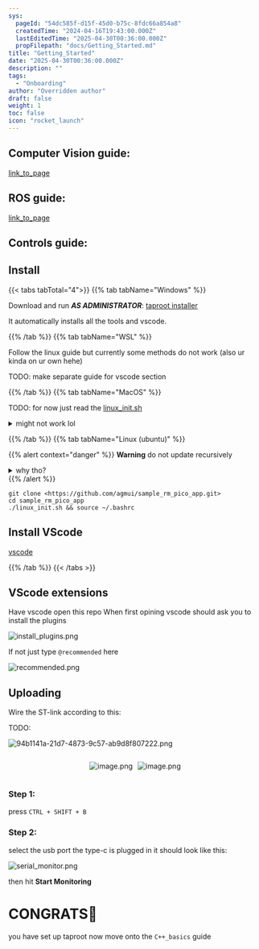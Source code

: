 ```yaml
---
sys:
  pageId: "54dc585f-d15f-45d0-b75c-8fdc66a854a8"
  createdTime: "2024-04-16T19:43:00.000Z"
  lastEditedTime: "2025-04-30T00:36:00.000Z"
  propFilepath: "docs/Getting_Started.md"
title: "Getting_Started"
date: "2025-04-30T00:36:00.000Z"
description: ""
tags:
  - "Onboarding"
author: "Overridden author"
draft: false
weight: 1
toc: false
icon: "rocket_launch"
---
```


## Computer Vision guide:

[link_to_page](86d45bc0-388b-4d26-8848-44f255f73d0e)

## ROS guide:

[link_to_page](3c76c1de-ec8f-46d6-8b0a-294005edc2d5)

## Controls guide:

## Install

{{< tabs tabTotal="4">}}
{{% tab tabName="Windows" %}}

Download and run _**AS ADMINISTRATOR**_: [taproot installer](https://github.com/Thornbots/TeachingFreshies/releases/tag/1.0)

It automatically installs all the tools and vscode.

{{% /tab %}}
{{% tab tabName="WSL" %}}

Follow the linux guide but currently some methods do not work (also ur kinda on ur own hehe)

TODO: make separate guide for vscode section

{{% /tab %}}
{{% tab tabName="MacOS" %}}

TODO: for now just read the [linux_init.sh](https://github.com/agmui/sample_rm_pico_app/blob/main/linux_init.sh)

<details>
<summary>might not work lol</summary>

`brew install libusb pkg-config`

Next install: [vscode](https://code.visualstudio.com/Download)

</details>

{{% /tab %}}
{{% tab tabName="Linux (ubuntu)" %}}

{{% alert context="danger" %}}
**Warning** do not update recursively
<details>
<summary>why tho?</summary>
There are some submodules that may go on for a while (like tinyusb) and I highly
recommend you don't need to get them.
If you want to see what submodules I update just look in `linux_init.sh`
</details>
{{% /alert %}}

```shell
git clone <https://github.com/agmui/sample_rm_pico_app.git>
cd sample_rm_pico_app
./linux_init.sh && source ~/.bashrc
```

## Install VScode

[vscode](https://code.visualstudio.com/Download)

{{% /tab %}}
{{< /tabs >}}

## VScode extensions

Have vscode open this repo
When first opining vscode should ask you to install the plugins

![install_plugins.png](https://prod-files-secure.s3.us-west-2.amazonaws.com/d518164a-d88e-44d1-a4ee-3adb3bd8bce0/89bd30f0-1825-4e77-867b-0a41ce370880/install_plugins.png?X-Amz-Algorithm=AWS4-HMAC-SHA256&X-Amz-Content-Sha256=UNSIGNED-PAYLOAD&X-Amz-Credential=ASIAZI2LB4665IJJI5FJ%2F20250525%2Fus-west-2%2Fs3%2Faws4_request&X-Amz-Date=20250525T061111Z&X-Amz-Expires=3600&X-Amz-Security-Token=IQoJb3JpZ2luX2VjEF0aCXVzLXdlc3QtMiJHMEUCIQDi1%2B73%2FBsSGlfSZJQYycIG6odHkDk5dtObKfV23%2FBUJwIgUzPdzwhCr3FsffF79u3ow3NuCNgutgDskWOldWq6rH4q%2FwMIJhAAGgw2Mzc0MjMxODM4MDUiDIut4xP%2FHvBC0EP2vyrcA9lZybvgIcpJe0VaU2tPxeiQK%2FZnKN0TfRwM4EDyTxLj3ggkL4YZPgj0AVH6WtYeUb9Ftjlh0aFRaKhIU%2FMpd%2F1buNHB1MlKDJUC46niEZ1ZH6Pqti4Yd4S36cdET8L9eTKDYOCEU4iB%2Bjejm8hnEntJfpnz5tRFAWuU54HQ2wnUUeYPUmR7iTH9J9AXFw4ZtdnzQbB5%2BRfTRxjRi4vrML3ubTU8EEWixHyJdHJal46ynlufR47WVLuHNyY3PB3Deo3Q8eDU41S5o%2FNtNkix58HsQ81xoQJOV6x%2B3X%2BdqSCiRGql%2FQkCY3vJSvfFwtoE9u81iStKcwql%2FtL5%2BteeIprlkR6FbDwMGsgoTeDkjWsjss1%2BGj0vuWLsR5t9hLzna2RCPZTAXiMUIsolp5NzZwkeNageFfxp6vZ7mR6jgj5P0wHMPjZC0Weh8Y3zvzeRlkxcIoPh0dfLYz6QoIUgajqxtZtiwBjJ5pu8uShsGF8zZ%2FYzbmRJSColODE3%2BN1FZkhkBiPoszkdpxhKINF%2FDbK41sIXaw2v5GaW345q5mjrfHpjtxrnlUrLlnZ9AqGSayI0xsD9xLYEFddaDnWNs6%2BmVYnIkyM0vokl6Bqlyok%2BB3m1TRnuwtO7jrBnMNm5ysEGOqUB1X7%2BPBZ3kRr4gbrsmuVX8BhtFQDv1IDGnXHFiAu%2BCizzSzVxP54hlVDhBimh0OYENCEnKGuPmmO%2F6DGJFr3FqoLfN%2F8VbbKD%2FN6QRXpNPA%2FbirKS%2FpEhA2OTY78RHqS%2F%2FWKjRsuUPrns0X%2FNYSH95L8K9Dv281tbPAu%2FnuzQLwVV5g0F1YUajeMFMGhIigJsgIvn1tQ1%2B5gz3upCYlWZ09fTbZ8M&X-Amz-Signature=784ee7da45baea0bbdb672a06cec6de274afeb22818cef5ceab159ea599d5931&X-Amz-SignedHeaders=host&x-id=GetObject)

If not just type `@recommended` here  

![recommended.png](https://prod-files-secure.s3.us-west-2.amazonaws.com/d518164a-d88e-44d1-a4ee-3adb3bd8bce0/61e661e9-5d85-4dfc-be0d-8d2097a5e793/recommended.png?X-Amz-Algorithm=AWS4-HMAC-SHA256&X-Amz-Content-Sha256=UNSIGNED-PAYLOAD&X-Amz-Credential=ASIAZI2LB4665IJJI5FJ%2F20250525%2Fus-west-2%2Fs3%2Faws4_request&X-Amz-Date=20250525T061111Z&X-Amz-Expires=3600&X-Amz-Security-Token=IQoJb3JpZ2luX2VjEF0aCXVzLXdlc3QtMiJHMEUCIQDi1%2B73%2FBsSGlfSZJQYycIG6odHkDk5dtObKfV23%2FBUJwIgUzPdzwhCr3FsffF79u3ow3NuCNgutgDskWOldWq6rH4q%2FwMIJhAAGgw2Mzc0MjMxODM4MDUiDIut4xP%2FHvBC0EP2vyrcA9lZybvgIcpJe0VaU2tPxeiQK%2FZnKN0TfRwM4EDyTxLj3ggkL4YZPgj0AVH6WtYeUb9Ftjlh0aFRaKhIU%2FMpd%2F1buNHB1MlKDJUC46niEZ1ZH6Pqti4Yd4S36cdET8L9eTKDYOCEU4iB%2Bjejm8hnEntJfpnz5tRFAWuU54HQ2wnUUeYPUmR7iTH9J9AXFw4ZtdnzQbB5%2BRfTRxjRi4vrML3ubTU8EEWixHyJdHJal46ynlufR47WVLuHNyY3PB3Deo3Q8eDU41S5o%2FNtNkix58HsQ81xoQJOV6x%2B3X%2BdqSCiRGql%2FQkCY3vJSvfFwtoE9u81iStKcwql%2FtL5%2BteeIprlkR6FbDwMGsgoTeDkjWsjss1%2BGj0vuWLsR5t9hLzna2RCPZTAXiMUIsolp5NzZwkeNageFfxp6vZ7mR6jgj5P0wHMPjZC0Weh8Y3zvzeRlkxcIoPh0dfLYz6QoIUgajqxtZtiwBjJ5pu8uShsGF8zZ%2FYzbmRJSColODE3%2BN1FZkhkBiPoszkdpxhKINF%2FDbK41sIXaw2v5GaW345q5mjrfHpjtxrnlUrLlnZ9AqGSayI0xsD9xLYEFddaDnWNs6%2BmVYnIkyM0vokl6Bqlyok%2BB3m1TRnuwtO7jrBnMNm5ysEGOqUB1X7%2BPBZ3kRr4gbrsmuVX8BhtFQDv1IDGnXHFiAu%2BCizzSzVxP54hlVDhBimh0OYENCEnKGuPmmO%2F6DGJFr3FqoLfN%2F8VbbKD%2FN6QRXpNPA%2FbirKS%2FpEhA2OTY78RHqS%2F%2FWKjRsuUPrns0X%2FNYSH95L8K9Dv281tbPAu%2FnuzQLwVV5g0F1YUajeMFMGhIigJsgIvn1tQ1%2B5gz3upCYlWZ09fTbZ8M&X-Amz-Signature=03034c90e76ccf46be05a51b48d4a32570a6efc052364d64006a5fe10e71327e&X-Amz-SignedHeaders=host&x-id=GetObject)

## Uploading

Wire the ST-link according to this:

TODO:

![94b1141a-21d7-4873-9c57-ab9d8f807222.png](https://prod-files-secure.s3.us-west-2.amazonaws.com/d518164a-d88e-44d1-a4ee-3adb3bd8bce0/e5fad17d-ab82-4300-9f4c-505ab4b1202c/94b1141a-21d7-4873-9c57-ab9d8f807222.png?X-Amz-Algorithm=AWS4-HMAC-SHA256&X-Amz-Content-Sha256=UNSIGNED-PAYLOAD&X-Amz-Credential=ASIAZI2LB4665IJJI5FJ%2F20250525%2Fus-west-2%2Fs3%2Faws4_request&X-Amz-Date=20250525T061111Z&X-Amz-Expires=3600&X-Amz-Security-Token=IQoJb3JpZ2luX2VjEF0aCXVzLXdlc3QtMiJHMEUCIQDi1%2B73%2FBsSGlfSZJQYycIG6odHkDk5dtObKfV23%2FBUJwIgUzPdzwhCr3FsffF79u3ow3NuCNgutgDskWOldWq6rH4q%2FwMIJhAAGgw2Mzc0MjMxODM4MDUiDIut4xP%2FHvBC0EP2vyrcA9lZybvgIcpJe0VaU2tPxeiQK%2FZnKN0TfRwM4EDyTxLj3ggkL4YZPgj0AVH6WtYeUb9Ftjlh0aFRaKhIU%2FMpd%2F1buNHB1MlKDJUC46niEZ1ZH6Pqti4Yd4S36cdET8L9eTKDYOCEU4iB%2Bjejm8hnEntJfpnz5tRFAWuU54HQ2wnUUeYPUmR7iTH9J9AXFw4ZtdnzQbB5%2BRfTRxjRi4vrML3ubTU8EEWixHyJdHJal46ynlufR47WVLuHNyY3PB3Deo3Q8eDU41S5o%2FNtNkix58HsQ81xoQJOV6x%2B3X%2BdqSCiRGql%2FQkCY3vJSvfFwtoE9u81iStKcwql%2FtL5%2BteeIprlkR6FbDwMGsgoTeDkjWsjss1%2BGj0vuWLsR5t9hLzna2RCPZTAXiMUIsolp5NzZwkeNageFfxp6vZ7mR6jgj5P0wHMPjZC0Weh8Y3zvzeRlkxcIoPh0dfLYz6QoIUgajqxtZtiwBjJ5pu8uShsGF8zZ%2FYzbmRJSColODE3%2BN1FZkhkBiPoszkdpxhKINF%2FDbK41sIXaw2v5GaW345q5mjrfHpjtxrnlUrLlnZ9AqGSayI0xsD9xLYEFddaDnWNs6%2BmVYnIkyM0vokl6Bqlyok%2BB3m1TRnuwtO7jrBnMNm5ysEGOqUB1X7%2BPBZ3kRr4gbrsmuVX8BhtFQDv1IDGnXHFiAu%2BCizzSzVxP54hlVDhBimh0OYENCEnKGuPmmO%2F6DGJFr3FqoLfN%2F8VbbKD%2FN6QRXpNPA%2FbirKS%2FpEhA2OTY78RHqS%2F%2FWKjRsuUPrns0X%2FNYSH95L8K9Dv281tbPAu%2FnuzQLwVV5g0F1YUajeMFMGhIigJsgIvn1tQ1%2B5gz3upCYlWZ09fTbZ8M&X-Amz-Signature=2c048ce1ad82484809a23c9352edd60a22d9c1011553221b257f76cf6b1fd0f6&X-Amz-SignedHeaders=host&x-id=GetObject)

<div style="display: flex;flex-direction: row; column-gap:10px; max-width: 630px;justify-content: center;">
<div>

![image.png](https://prod-files-secure.s3.us-west-2.amazonaws.com/d518164a-d88e-44d1-a4ee-3adb3bd8bce0/210ecb78-1116-4d7b-b9b7-2292f66fa2c2/image.png?X-Amz-Algorithm=AWS4-HMAC-SHA256&X-Amz-Content-Sha256=UNSIGNED-PAYLOAD&X-Amz-Credential=ASIAZI2LB466RYYTPS5W%2F20250525%2Fus-west-2%2Fs3%2Faws4_request&X-Amz-Date=20250525T061117Z&X-Amz-Expires=3600&X-Amz-Security-Token=IQoJb3JpZ2luX2VjEF0aCXVzLXdlc3QtMiJGMEQCIH%2Fe36JGhJNwKWmMMc5dGfai%2BwO3n2cUvleq06wNKJtuAiBbPxswGcscbi6%2Fg5pn%2BnZTM9ZbGNHsg%2FU2Vn2mzLO58Cr%2FAwgmEAAaDDYzNzQyMzE4MzgwNSIMcuyeoGiy94MXqk9cKtwDMdaoiq5%2Fng4tej6Xb%2BETZnkNzLBVq7haQn6zHWvFFN0vdnPjZwCt2ncSqzNhI35a9EY92oUnwSk%2BphkzCX7tCxzjOhbOlZUIWBhEMAwvEZcrSno%2Fx0fyL6PQRTMNHcbxXbtmIuy6k8tXYTgbchBEHOTDVT2lWCT%2Fp4bt%2F5wRPx9e2T7Nh2xaT4OBkGadYGoccjEcMLCH%2Bhk3bpr7H6xJhrWzoziRhoPht9m93L4x2rKJ8TEg0UI%2FlseqTfBVPQmbwYK0CaT3rvFjDLEVO2UecQdRhSEeLxrHkmnq5u%2F%2FML4N5U1Ij2X2dkkmVQ%2BhqZDRZ2cZvtjiSR12RF70eO5sAgTPGsSCnHSdNvOWdnjDdVmkEoGBhagrmqBbsRfHOziKNIxAmCcg8Gj6au7k1ZJfdid24yxqzBmZq6E0rZ1rWeEctTSHvdO%2BWVVKTjqCr8Cv1czlrTbqoIowryjrQQ50cAsqGVhkCC6xUS4gC4se1Sm6UqayrcrFCToIbryzl9Sw5mKQpPUAD8kCtQvjLxCqljHtf%2F3FxqHoydUTHtwTDohzvlLU8tTghu3KpPPzmMHK88H3%2FnuyNX7DYsb2DK902VSQUc2uTVjcauchWmUQeCDTSLNBf8AaHvuV2P8w%2BbjKwQY6pgFOG0yykwpi68HDTLQE9MLdeps7K2VL18kLsPATpbkXtnEkFeYJutK%2Bo4meovouGJec0TLJgcAI9JuVNCipWPTNQ2OYB%2FjIgRPemGWix935GfURkCYcZzyOnLvLvej5zkCDOznEVzLqAslbBNoeBvJ8jwESRTCpvPrMGWXGDTzohoIH7ofWMDjfno%2FloQM4zl7PmAhQ7t2aDp1vvxQcCAq%2Bo%2Fl99o%2B7&X-Amz-Signature=2f5e50cee1a2817c83d43846fb11ef4915a3119a005607fd938f2c19ec33f9dd&X-Amz-SignedHeaders=host&x-id=GetObject)

</div>
<div>

![image.png](https://prod-files-secure.s3.us-west-2.amazonaws.com/d518164a-d88e-44d1-a4ee-3adb3bd8bce0/33a0fd0f-8ca6-4a86-8e09-26e95ded1fff/image.png?X-Amz-Algorithm=AWS4-HMAC-SHA256&X-Amz-Content-Sha256=UNSIGNED-PAYLOAD&X-Amz-Credential=ASIAZI2LB466SIRG6IA2%2F20250525%2Fus-west-2%2Fs3%2Faws4_request&X-Amz-Date=20250525T061118Z&X-Amz-Expires=3600&X-Amz-Security-Token=IQoJb3JpZ2luX2VjEF0aCXVzLXdlc3QtMiJHMEUCIQCvuoq2qeGm580lFy38cLr6712GMAxnuofI9jZeCF4SLgIgBw4AolJyaiQaKbHn9LLz4wtqbCkktVv%2Br2YVCHkQE7Mq%2FwMIJhAAGgw2Mzc0MjMxODM4MDUiDJIHHNh9Cx%2FKNBlxzyrcAxmeiFv4iDcXfwSh0KfqWoeEy%2FLExV%2BmpvfT3Paq2v%2Bx6IMSXzlp%2BTssJwjKbWDYSfuNMOn%2F3ym0t9kHyIY44lh3srPor5JYNLcXBRa7nJHu7pJsHrqv22Swbg3MHhon6SBI0hOzDk5kSEnSZn6tKum7eQqTFd2iUb3Qy0f0%2FFwYCpjIov4K8nIuTYRSf5F0k1Wn2u7yz0UZJrNKNLUPPTLXU3V45V5ADocg%2FRsb5ncGnzQ5Jf3GFemKjuXuVAw5sCWRz3O8q%2BsR%2FtLN%2FuNEcquzE0yJRjzFXgYNcIZaSwVU%2BTjDxinbrVGDJqlXyd5xXN2np5WLxAuIVSZkAWIZcuNRGNBvsgAY4idjrzTKPlzlRezLaENdekr4HQ%2FIclMW3FS83ejtLSy19AZQ8zPXkSW0%2FbO3jVjBZZbG4QymVSkJHGuokFYXkcdMlymS2IB9PAf2wSRHuLzlOgV171%2B1czH5AvN%2FB73mcJrphDO4axTcb0EvFTHD9dO0bZN6cv5ximcU0dV22R4MexeASY%2BvNCbsW16BoTxGtqpJYiXQt%2BcVATpQKq2mErwrfdP91PL4oLaRORYjSOQYONvEgTKzNOrDZHAYYTrikWcCiFqAPj4sn8rDOq0HaYL2I9iDMIe5ysEGOqUBM3SXtleGVLzYFv9%2FO9%2BBIBlbBb%2FpgKhsE3wNNWyGl7FBAz9sk8FJbOPkPqocUx1TwLmFOVvwWST6H0nctageQKJ9Cvhg4aWlWm498%2B6WsdlB2XeCxQfPkMiorYJ27K0o9XSrxH7Jg7uxOHgruz6dgfm%2FiUS81lKMZv6vSWJpIGiwGBvO9ELvA9XdrcrnBsBJ2gycS0mPejGqEIv5yxi8MR8kQDga&X-Amz-Signature=4b10253a0c88b60c61fddc6c41ca75821e291d3bb23b53a391bfa9472628960c&X-Amz-SignedHeaders=host&x-id=GetObject)

</div>
</div>

### Step 1:

press `CTRL + SHIFT + B`

### Step 2:

select the usb port the type-c is plugged in it should look like this:

![serial_monitor.png](https://prod-files-secure.s3.us-west-2.amazonaws.com/d518164a-d88e-44d1-a4ee-3adb3bd8bce0/f03f4774-05d4-4393-b6a0-d5efb6d315ab/serial_monitor.png?X-Amz-Algorithm=AWS4-HMAC-SHA256&X-Amz-Content-Sha256=UNSIGNED-PAYLOAD&X-Amz-Credential=ASIAZI2LB4665IJJI5FJ%2F20250525%2Fus-west-2%2Fs3%2Faws4_request&X-Amz-Date=20250525T061111Z&X-Amz-Expires=3600&X-Amz-Security-Token=IQoJb3JpZ2luX2VjEF0aCXVzLXdlc3QtMiJHMEUCIQDi1%2B73%2FBsSGlfSZJQYycIG6odHkDk5dtObKfV23%2FBUJwIgUzPdzwhCr3FsffF79u3ow3NuCNgutgDskWOldWq6rH4q%2FwMIJhAAGgw2Mzc0MjMxODM4MDUiDIut4xP%2FHvBC0EP2vyrcA9lZybvgIcpJe0VaU2tPxeiQK%2FZnKN0TfRwM4EDyTxLj3ggkL4YZPgj0AVH6WtYeUb9Ftjlh0aFRaKhIU%2FMpd%2F1buNHB1MlKDJUC46niEZ1ZH6Pqti4Yd4S36cdET8L9eTKDYOCEU4iB%2Bjejm8hnEntJfpnz5tRFAWuU54HQ2wnUUeYPUmR7iTH9J9AXFw4ZtdnzQbB5%2BRfTRxjRi4vrML3ubTU8EEWixHyJdHJal46ynlufR47WVLuHNyY3PB3Deo3Q8eDU41S5o%2FNtNkix58HsQ81xoQJOV6x%2B3X%2BdqSCiRGql%2FQkCY3vJSvfFwtoE9u81iStKcwql%2FtL5%2BteeIprlkR6FbDwMGsgoTeDkjWsjss1%2BGj0vuWLsR5t9hLzna2RCPZTAXiMUIsolp5NzZwkeNageFfxp6vZ7mR6jgj5P0wHMPjZC0Weh8Y3zvzeRlkxcIoPh0dfLYz6QoIUgajqxtZtiwBjJ5pu8uShsGF8zZ%2FYzbmRJSColODE3%2BN1FZkhkBiPoszkdpxhKINF%2FDbK41sIXaw2v5GaW345q5mjrfHpjtxrnlUrLlnZ9AqGSayI0xsD9xLYEFddaDnWNs6%2BmVYnIkyM0vokl6Bqlyok%2BB3m1TRnuwtO7jrBnMNm5ysEGOqUB1X7%2BPBZ3kRr4gbrsmuVX8BhtFQDv1IDGnXHFiAu%2BCizzSzVxP54hlVDhBimh0OYENCEnKGuPmmO%2F6DGJFr3FqoLfN%2F8VbbKD%2FN6QRXpNPA%2FbirKS%2FpEhA2OTY78RHqS%2F%2FWKjRsuUPrns0X%2FNYSH95L8K9Dv281tbPAu%2FnuzQLwVV5g0F1YUajeMFMGhIigJsgIvn1tQ1%2B5gz3upCYlWZ09fTbZ8M&X-Amz-Signature=8dfed2a4ead2bd21618c622a82ea18a716dc16195fae5724b5c12177c3e2b405&X-Amz-SignedHeaders=host&x-id=GetObject)

then hit **Start Monitoring**

# CONGRATS🎉

you have set up taproot now move onto the `C++_basics` guide
